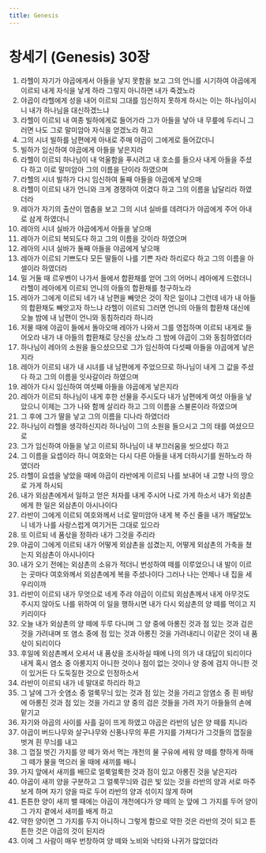 ```yaml
---
title: Genesis
---
```


# 창세기 (Genesis) 30장
1. 라헬이 자기가 야곱에게서 아들을 낳지 못함을 보고 그의 언니를 시기하여 야곱에게 이르되 내게 자식을 낳게 하라 그렇지 아니하면 내가 죽겠노라
1. 야곱이 라헬에게 성을 내어 이르되 그대를 임신하지 못하게 하시는 이는 하나님이시니 내가 하나님을 대신하겠느냐
1. 라헬이 이르되 내 여종 빌하에게로 들어가라 그가 아들을 낳아 내 무릎에 두리니 그러면 나도 그로 말미암아 자식을 얻겠노라 하고
1. 그의 시녀 빌하를 남편에게 아내로 주매 야곱이 그에게로 들어갔더니
1. 빌하가 임신하여 야곱에게 아들을 낳은지라
1. 라헬이 이르되 하나님이 내 억울함을 푸시려고 내 호소를 들으사 내게 아들을 주셨다 하고 이로 말미암아 그의 이름을 단이라 하였으며
1. 라헬의 시녀 빌하가 다시 임신하여 둘째 아들을 야곱에게 낳으매
1. 라헬이 이르되 내가 언니와 크게 경쟁하여 이겼다 하고 그의 이름을 납달리라 하였더라
1. 레아가 자기의 출산이 멈춤을 보고 그의 시녀 실바를 데려다가 야곱에게 주어 아내로 삼게 하였더니
1. 레아의 시녀 실바가 야곱에게서 아들을 낳으매
1. 레아가 이르되 복되도다 하고 그의 이름을 갓이라 하였으며
1. 레아의 시녀 실바가 둘째 아들을 야곱에게 낳으매
1. 레아가 이르되 기쁘도다 모든 딸들이 나를 기쁜 자라 하리로다 하고 그의 이름을 아셀이라 하였더라
1. 밀 거둘 때 르우벤이 나가서 들에서 합환채를 얻어 그의 어머니 레아에게 드렸더니 라헬이 레아에게 이르되 언니의 아들의 합환채를 청구하노라
1. 레아가 그에게 이르되 네가 내 남편을 빼앗은 것이 작은 일이냐 그런데 네가 내 아들의 합환채도 빼앗고자 하느냐 라헬이 이르되 그러면 언니의 아들의 합환채 대신에 오늘 밤에 내 남편이 언니와 동침하리라 하니라
1. 저물 때에 야곱이 들에서 돌아오매 레아가 나와서 그를 영접하며 이르되 내게로 들어오라 내가 내 아들의 합환채로 당신을 샀노라 그 밤에 야곱이 그와 동침하였더라
1. 하나님이 레아의 소원을 들으셨으므로 그가 임신하여 다섯째 아들을 야곱에게 낳은지라
1. 레아가 이르되 내가 내 시녀를 내 남편에게 주었으므로 하나님이 내게 그 값을 주셨다 하고 그의 이름을 잇사갈이라 하였으며
1. 레아가 다시 임신하여 여섯째 아들을 야곱에게 낳은지라
1. 레아가 이르되 하나님이 내게 후한 선물을 주시도다 내가 남편에게 여섯 아들을 낳았으니 이제는 그가 나와 함께 살리라 하고 그의 이름을 스불론이라 하였으며
1. 그 후에 그가 딸을 낳고 그의 이름을 디나라 하였더라
1. 하나님이 라헬을 생각하신지라 하나님이 그의 소원을 들으시고 그의 태를 여셨으므로
1. 그가 임신하여 아들을 낳고 이르되 하나님이 내 부끄러움을 씻으셨다 하고
1. 그 이름을 요셉이라 하니 여호와는 다시 다른 아들을 내게 더하시기를 원하노라 하였더라
1. 라헬이 요셉을 낳았을 때에 야곱이 라반에게 이르되 나를 보내어 내 고향 나의 땅으로 가게 하시되
1. 내가 외삼촌에게서 일하고 얻은 처자를 내게 주시어 나로 가게 하소서 내가 외삼촌에게 한 일은 외삼촌이 아시나이다
1. 라반이 그에게 이르되 여호와께서 너로 말미암아 내게 복 주신 줄을 내가 깨달았노니 네가 나를 사랑스럽게 여기거든 그대로 있으라
1. 또 이르되 네 품삯을 정하라 내가 그것을 주리라
1. 야곱이 그에게 이르되 내가 어떻게 외삼촌을 섬겼는지, 어떻게 외삼촌의 가축을 쳤는지 외삼촌이 아시나이다
1. 내가 오기 전에는 외삼촌의 소유가 적더니 번성하여 떼를 이루었으니 내 발이 이르는 곳마다 여호와께서 외삼촌에게 복을 주셨나이다 그러나 나는 언제나 내 집을 세우리이까
1. 라반이 이르되 내가 무엇으로 네게 주랴 야곱이 이르되 외삼촌께서 내게 아무것도 주시지 않아도 나를 위하여 이 일을 행하시면 내가 다시 외삼촌의 양 떼를 먹이고 지키리이다
1. 오늘 내가 외삼촌의 양 떼에 두루 다니며 그 양 중에 아롱진 것과 점 있는 것과 검은 것을 가려내며 또 염소 중에 점 있는 것과 아롱진 것을 가려내리니 이같은 것이 내 품삯이 되리이다
1. 후일에 외삼촌께서 오셔서 내 품삯을 조사하실 때에 나의 의가 내 대답이 되리이다 내게 혹시 염소 중 아롱지지 아니한 것이나 점이 없는 것이나 양 중에 검지 아니한 것이 있거든 다 도둑질한 것으로 인정하소서
1. 라반이 이르되 내가 네 말대로 하리라 하고
1. 그 날에 그가 숫염소 중 얼룩무늬 있는 것과 점 있는 것을 가리고 암염소 중 흰 바탕에 아롱진 것과 점 있는 것을 가리고 양 중의 검은 것들을 가려 자기 아들들의 손에 맡기고
1. 자기와 야곱의 사이를 사흘 길이 뜨게 하였고 야곱은 라반의 남은 양 떼를 치니라
1. 야곱이 버드나무와 살구나무와 신풍나무의 푸른 가지를 가져다가 그것들의 껍질을 벗겨 흰 무늬를 내고
1. 그 껍질 벗긴 가지를 양 떼가 와서 먹는 개천의 물 구유에 세워 양 떼를 향하게 하매 그 떼가 물을 먹으러 올 때에 새끼를 배니
1. 가지 앞에서 새끼를 배므로 얼룩얼룩한 것과 점이 있고 아롱진 것을 낳은지라
1. 야곱이 새끼 양을 구분하고 그 얼룩무늬와 검은 빛 있는 것을 라반의 양과 서로 마주보게 하며 자기 양을 따로 두어 라반의 양과 섞이지 않게 하며
1. 튼튼한 양이 새끼 밸 때에는 야곱이 개천에다가 양 떼의 눈 앞에 그 가지를 두어 양이 그 가지 곁에서 새끼를 배게 하고
1. 약한 양이면 그 가지를 두지 아니하니 그렇게 함으로 약한 것은 라반의 것이 되고 튼튼한 것은 야곱의 것이 된지라
1. 이에 그 사람이 매우 번창하여 양 떼와 노비와 낙타와 나귀가 많았더라